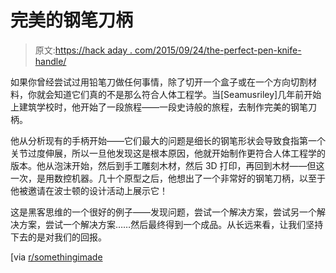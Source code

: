 # 完美的钢笔刀柄

> 原文:[https://hack aday . com/2015/09/24/the-perfect-pen-knife-handle/](https://hackaday.com/2015/09/24/the-perfect-pen-knife-handle/)

如果你曾经尝试过用铅笔刀做任何事情，除了切开一个盒子或在一个方向切割材料，你就会知道它们真的不是那么符合人体工程学。当[Seamusriley]几年前开始上建筑学校时，他开始了一段旅程——一段史诗般的旅程，去制作完美的钢笔刀柄。

他从分析现有的手柄开始——它们最大的问题是细长的钢笔形状会导致食指第一个关节过度伸展，所以一旦他发现这是根本原因，他就开始制作更符合人体工程学的版本。他从泡沫开始，然后到手工雕刻木材，然后 3D 打印，再回到木材——但这一次，是用数控机器。几十个原型之后，他想出了一个非常好的钢笔刀柄，以至于他被邀请在波士顿的设计活动上展示它！

这是黑客思维的一个很好的例子——发现问题，尝试一个解决方案，尝试另一个解决方案，尝试一个解决方案……然后最终得到一个成品。从长远来看，让我们坚持下去的是对我们的回报。

[via [r/somethingimade](https://www.reddit.com/r/somethingimade/comments/3khlg9/i_know_a_lot_of_you_craft_i_made_something_to_help/)